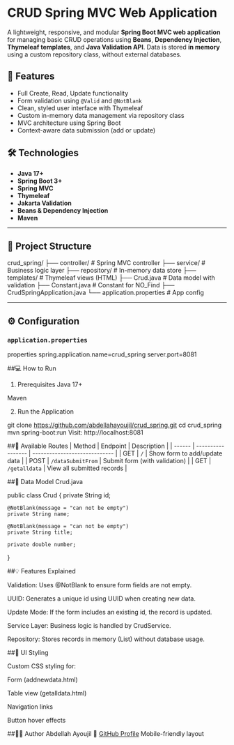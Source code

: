 # CRUD Spring MVC Web Application

A lightweight, responsive, and modular **Spring Boot MVC web application** for managing basic CRUD operations using **Beans**, **Dependency Injection**, **Thymeleaf templates**, and **Java Validation API**. Data is stored **in memory** using a custom repository class, without external databases.

## 🚀 Features

- Full Create, Read, Update functionality
- Form validation using `@Valid` and `@NotBlank`
- Clean, styled user interface with Thymeleaf
- Custom in-memory data management via repository class
- MVC architecture using Spring Boot
- Context-aware data submission (add or update)

## 🛠️ Technologies

- **Java 17+**
- **Spring Boot 3+**
- **Spring MVC**
- **Thymeleaf**
- **Jakarta Validation**
- **Beans & Dependency Injection**
- **Maven**

---

## 📁 Project Structure

crud_spring/
├── controller/ # Spring MVC controller
├── service/ # Business logic layer
├── repository/ # In-memory data store
├── templates/ # Thymeleaf views (HTML)
├── Crud.java # Data model with validation
├── Constant.java # Constant for NO_Find
├── CrudSpringApplication.java
└── application.properties # App config



---

## ⚙️ Configuration

### `application.properties`

properties
spring.application.name=crud_spring
server.port=8081


##💻 How to Run
1. Prerequisites
Java 17+

Maven

2. Run the Application

git clone https://github.com/abdellahayoujil/crud_spring.git
cd crud_spring
mvn spring-boot:run
Visit: http://localhost:8081


##🔄 Available Routes
| Method | Endpoint          | Description                   |
| ------ | ----------------- | ----------------------------- |
| GET    | `/`               | Show form to add/update data  |
| POST   | `/dataSubmitFrom` | Submit form (with validation) |
| GET    | `/getalldata`     | View all submitted records    |


##📂 Data Model
Crud.java

public class Crud {
    private String id;

    @NotBlank(message = "can not be empty")
    private String name;

    @NotBlank(message = "can not be empty")
    private String title;

    private double number;
}


##💡 Features Explained

Validation: Uses @NotBlank to ensure form fields are not empty.

UUID: Generates a unique id using UUID when creating new data.

Update Mode: If the form includes an existing id, the record is updated.

Service Layer: Business logic is handled by CrudService.

Repository: Stores records in memory (List<Crud>) without database usage.


##🎨 UI Styling

Custom CSS styling for:

Form (addnewdata.html)

Table view (getalldata.html)

Navigation links

Button hover effects


##🧑‍💻 Author
Abdellah Ayoujil
🔗 [GitHub Profile](https://github.com/abdellahayoujil)
Mobile-friendly layout
